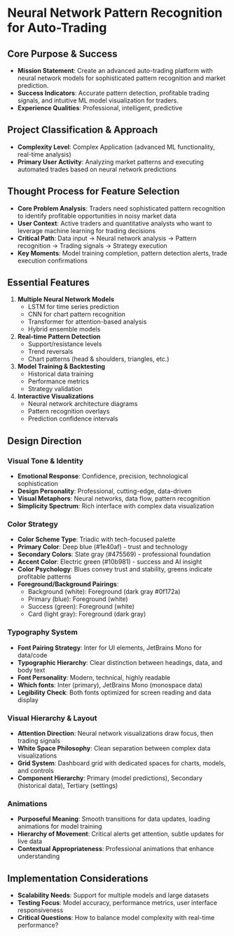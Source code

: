 # Neural Network Pattern Recognition for Auto-Trading

## Core Purpose & Success
- **Mission Statement**: Create an advanced auto-trading platform with neural network models for sophisticated pattern recognition and market prediction.
- **Success Indicators**: Accurate pattern detection, profitable trading signals, and intuitive ML model visualization for traders.
- **Experience Qualities**: Professional, intelligent, predictive

## Project Classification & Approach
- **Complexity Level**: Complex Application (advanced ML functionality, real-time analysis)
- **Primary User Activity**: Analyzing market patterns and executing automated trades based on neural network predictions

## Thought Process for Feature Selection
- **Core Problem Analysis**: Traders need sophisticated pattern recognition to identify profitable opportunities in noisy market data
- **User Context**: Active traders and quantitative analysts who want to leverage machine learning for trading decisions
- **Critical Path**: Data input → Neural network analysis → Pattern recognition → Trading signals → Strategy execution
- **Key Moments**: Model training completion, pattern detection alerts, trade execution confirmations

## Essential Features
1. **Multiple Neural Network Models**
   - LSTM for time series prediction
   - CNN for chart pattern recognition
   - Transformer for attention-based analysis
   - Hybrid ensemble models
2. **Real-time Pattern Detection**
   - Support/resistance levels
   - Trend reversals
   - Chart patterns (head & shoulders, triangles, etc.)
3. **Model Training & Backtesting**
   - Historical data training
   - Performance metrics
   - Strategy validation
4. **Interactive Visualizations**
   - Neural network architecture diagrams
   - Pattern recognition overlays
   - Prediction confidence intervals

## Design Direction

### Visual Tone & Identity
- **Emotional Response**: Confidence, precision, technological sophistication
- **Design Personality**: Professional, cutting-edge, data-driven
- **Visual Metaphors**: Neural networks, data flow, pattern recognition
- **Simplicity Spectrum**: Rich interface with complex data visualization

### Color Strategy
- **Color Scheme Type**: Triadic with tech-focused palette
- **Primary Color**: Deep blue (#1e40af) - trust and technology
- **Secondary Colors**: Slate gray (#475569) - professional foundation
- **Accent Color**: Electric green (#10b981) - success and AI insight
- **Color Psychology**: Blues convey trust and stability, greens indicate profitable patterns
- **Foreground/Background Pairings**: 
  - Background (white): Foreground (dark gray #0f172a)
  - Primary (blue): Foreground (white)
  - Success (green): Foreground (white)
  - Card (light gray): Foreground (dark gray)

### Typography System
- **Font Pairing Strategy**: Inter for UI elements, JetBrains Mono for data/code
- **Typographic Hierarchy**: Clear distinction between headings, data, and body text
- **Font Personality**: Modern, technical, highly readable
- **Which fonts**: Inter (primary), JetBrains Mono (monospace data)
- **Legibility Check**: Both fonts optimized for screen reading and data display

### Visual Hierarchy & Layout
- **Attention Direction**: Neural network visualizations draw focus, then trading signals
- **White Space Philosophy**: Clean separation between complex data visualizations
- **Grid System**: Dashboard grid with dedicated spaces for charts, models, and controls
- **Component Hierarchy**: Primary (model predictions), Secondary (historical data), Tertiary (settings)

### Animations
- **Purposeful Meaning**: Smooth transitions for data updates, loading animations for model training
- **Hierarchy of Movement**: Critical alerts get attention, subtle updates for live data
- **Contextual Appropriateness**: Professional animations that enhance understanding

## Implementation Considerations
- **Scalability Needs**: Support for multiple models and large datasets
- **Testing Focus**: Model accuracy, performance metrics, user interface responsiveness
- **Critical Questions**: How to balance model complexity with real-time performance?